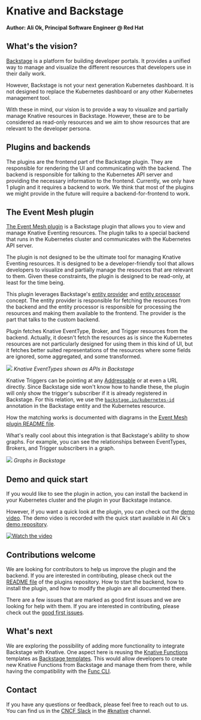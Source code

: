 # Knative and Backstage

**Author: Ali Ok, Principal Software Engineer @ Red Hat**

## What's the vision?

[Backstage](https://backstage.io/) is a platform for building developer portals. It provides a unified way to manage and visualize the different resources that developers use in their daily work. 

However, Backstage is not your next generation Kubernetes dashboard. It is not designed to replace the Kubernetes dashboard or any other Kubernetes management tool.

With these in mind, our vision is to provide a way to visualize and partially manage Knative resources in Backstage. However, these are to be considered as read-only resources and we aim to show
resources that are relevant to the developer persona.

## Plugins and backends

The plugins are the frontend part of the Backstage plugin. They are responsible for rendering the UI and communicating with the backend. The backend is responsible for talking to the Kubernetes API server and providing the necessary information to the frontend. Currently, we only have 1 plugin and it requires a backend to work. We think that most of the plugins we might provide in the future will require a backend-for-frontend to work.

## The Event Mesh plugin

[The Event Mesh plugin](https://github.com/knative-extensions/backstage-plugins) is a Backstage plugin that allows you to view and manage Knative Eventing resources. The plugin talks to a special backend that runs in the Kubernetes cluster and communicates with the Kubernetes API server. 

The plugin is not designed to be the ultimate tool for managing Knative Eventing resources. It is designed to be a developer-friendly tool that allows developers to visualize and partially manage the resources that are relevant to them. Given these constraints, the plugin is designed to be read-only, at least for the time being.

This plugin leverages Backstage's [entity provider](https://backstage.io/docs/features/software-catalog/external-integrations/#custom-entity-providers) and [entity processor](https://backstage.io/docs/features/software-catalog/external-integrations/#custom-processors) concept. The entity provider is responsible for fetching the resources from the backend and the entity processor is responsible for processing the resources and making them available to the frontend. The provider is the part that talks to the custom backend.

Plugin fetches Knative EventType, Broker, and Trigger resources from the backend. Actually, it doesn't fetch the resources as is since the Kubernetes resources are not particularly designed for using them in this kind of UI, but it fetches better suited representations of the resources where some fields are ignored, some aggregated, and some transformed.

![](/blog/articles/images/knative-backstage-plugins-01.png)
*Knative EventTypes shown as APIs in Backstage*

Knative Triggers can be pointing at any [Addressable](https://knative.dev/docs/concepts/duck-typing/#addressable) or at even a URL directly. Since Backstage side won't know how to handle these, the plugin will only show the trigger's subscriber if it is already registered in Backstage. For this relation, we use the [`backstage.io/kubernetes-id`](https://backstage.io/docs/features/kubernetes/configuration#surfacing-your-kubernetes-components-as-part-of-an-entity) annotation in the Backstage entity and the Kubernetes resource.

How the matching works is documented with diagrams in the [Event Mesh plugin README file](https://github.com/knative-extensions/backstage-plugins?tab=readme-ov-file#event-mesh-plugin-1).

What's really cool about this integration is that Backstage's ability to show graphs. For example, you can see the relationships between EventTypes, Brokers, and Trigger subscribers in a graph.

![](/blog/articles/images/knative-backstage-plugins-02.png)
*Graphs in Backstage*

## Demo and quick start

If you would like to see the plugin in action, you can install the backend in your Kubernetes cluster and the plugin in your Backstage instance.

However, if you want a quick look at the plugin, you can check out the [demo video](https://www.youtube.com/watch?v=4h1j1v8KrY0).
The demo video is recorded with the quick start available in Ali Ok's [demo repository](https://github.com/aliok/knative-backstage-demo).

[![Watch the video](https://img.youtube.com/vi/4h1j1v8KrY0/default.jpg)](https://youtu.be/4h1j1v8KrY0)


## Contributions welcome

We are looking for contributors to help us improve the plugin and the backend. If you are interested in contributing, please check out the [README file](https://github.com/knative-extensions/backstage-plugins) of the plugins repository. How to start the backend, how to install the plugin, and how to modify the plugin are all documented there.

There are a few issues that are marked as good first issues and we are looking for help with them. If you are interested in contributing, please check out the [good first issues](https://github.com/knative-extensions/backstage-plugins/issues?q=is%3Aissue+is%3Aopen+label%3A%22good+first+issue%22).

## What's next

We are exploring the possibility of adding more functionality to integrate Backstage with Knative. One aspect here is reusing the [Knative Functions](https://knative.dev/docs/functions/) templates as [Backstage templates](https://backstage.io/docs/features/software-templates/adding-templates). This would allow developers to create new Knative Functions from Backstage and manage them from there, while having the compatibility with the [Func CLI](https://knative.dev/docs/functions/install-func/).

## Contact

If you have any questions or feedback, please feel free to reach out to us. You can find us in the [CNCF Slack](https://cncf.slack.io) in the [#knative](https://cloud-native.slack.com/archives/C04LGHDR9K7) channel.
